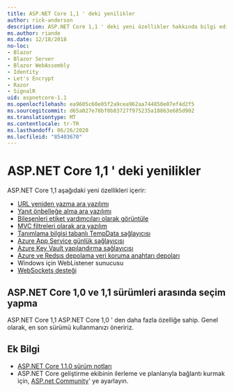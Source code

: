 ```yaml
---
title: ASP.NET Core 1,1 ' deki yenilikler
author: rick-anderson
description: ASP.NET Core 1,1 ' deki yeni özellikler hakkında bilgi edinin.
ms.author: riande
ms.date: 12/18/2018
no-loc:
- Blazor
- Blazor Server
- Blazor WebAssembly
- Identity
- Let's Encrypt
- Razor
- SignalR
uid: aspnetcore-1.1
ms.openlocfilehash: ea9605c60e05f2a9cea962aa744850e07ef4d2f5
ms.sourcegitcommit: d65a027e78bf0b83727f975235a18863e685d902
ms.translationtype: MT
ms.contentlocale: tr-TR
ms.lasthandoff: 06/26/2020
ms.locfileid: "85403670"
---
```

# <a name="whats-new-in-aspnet-core-11"></a>ASP.NET Core 1,1 ' deki yenilikler

ASP.NET Core 1,1 aşağıdaki yeni özellikleri içerir:

- [URL yeniden yazma ara yazılımı](xref:fundamentals/url-rewriting)
- [Yanıt önbelleğe alma ara yazılımı](xref:performance/caching/middleware)
- [Bileşenleri etiket yardımcıları olarak görüntüle](xref:mvc/views/view-components#invoking-a-view-component-as-a-tag-helper)
- [MVC filtreleri olarak ara yazılım](xref:mvc/controllers/filters#using-middleware-in-the-filter-pipeline)
- [Tanımlama bilgisi tabanlı TempData sağlayıcısı](xref:fundamentals/app-state#tempdata)
- [Azure App Service günlük sağlayıcısı](xref:fundamentals/logging/index#azure-app-service-provider)
- [Azure Key Vault yapılandırma sağlayıcısı](xref:security/key-vault-configuration)
- [Azure ve Redsıs depolama veri koruma anahtarı depoları](xref:security/data-protection/implementation/key-storage-providers)
- Windows için WebListener sunucusu
- [WebSockets desteği](xref:fundamentals/websockets)

## <a name="choosing-between-versions-10-and-11-of-aspnet-core"></a>ASP.NET Core 1,0 ve 1,1 sürümleri arasında seçim yapma

ASP.NET Core 1,1 ASP.NET Core 1,0 ' den daha fazla özelliğe sahip. Genel olarak, en son sürümü kullanmanızı öneririz.

## <a name="additional-information"></a>Ek Bilgi

- [ASP.NET Core 1.1.0 sürüm notları](https://github.com/dotnet/aspnetcore/releases/tag/1.1.0)
- ASP.NET Core geliştirme ekibinin ilerleme ve planlarıyla bağlantı kurmak için, [ASP.net Community](https://live.asp.net/)' ye ayarlayın.
